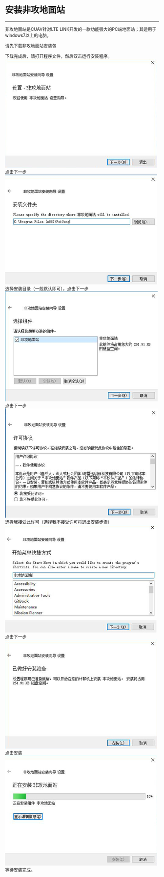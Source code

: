 # 安装非攻地面站

---

非攻地面站是CUAV针对LTE LINK开发的一款功能强大的PC端地面站；其适用于windows7以上的电脑。

请先下载非攻地面站安装包

下载完成后，请打开程序文件，然后双击运行安装程序。
![](/assets/feigong_installation/feigong_installation.jpg)
点击下一步
![](/assets/feigong_installation/feigong_installation2.jpg)
选择安装目录（一般默认即可），点击下一步
![](/assets/feigong_installation/feigong_installation3.jpg)
点击下一步
![](/assets/feigong_installation/feigong_installation4.jpg)
选择我接受此许可（选择我不接受许可将退出安装步骤）
![](/assets/feigong_installation/feigong_installation5.jpg)
点击下一步
![](/assets/feigong_installation/feigong_installation6.jpg)
点击安装
![](/assets/feigong_installation/feigong_installation7.jpg)
等待安装完成。









